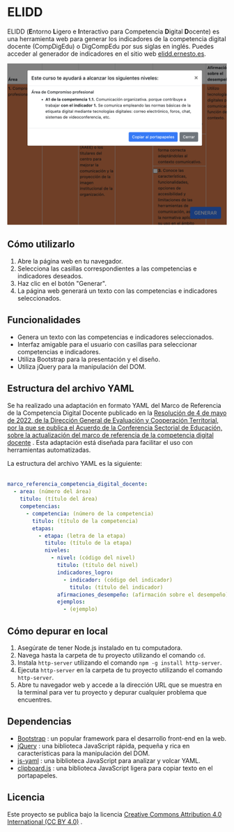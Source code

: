 # ELIDD

ELIDD (**E**ntorno **L**igero e **I**nteractivo para Competencia **D**igital **D**ocente) es una herramienta web para generar los indicadores de la competencia digital docente (CompDigEdu) o DigCompEdu por sus siglas en inglés. Puedes acceder al generador de indicadores en el sitio web [elidd.ernesto.es](https://elidd.ernesto.es).

![Captura de pantalla](screenshot.png)


## Cómo utilizarlo
1. Abre la página web en tu navegador.
2. Selecciona las casillas correspondientes a las competencias e indicadores deseados.
3. Haz clic en el botón "Generar".
4. La página web generará un texto con las competencias e indicadores seleccionados.
## Funcionalidades
- Genera un texto con las competencias e indicadores seleccionados.
- Interfaz amigable para el usuario con casillas para seleccionar competencias e indicadores.
- Utiliza Bootstrap para la presentación y el diseño.
- Utiliza jQuery para la manipulación del DOM.

## Estructura del archivo YAML

Se ha realizado una adaptación en formato YAML del Marco de Referencia de la Competencia Digital Docente publicado en la [Resolución de 4 de mayo de 2022, de la Dirección General de Evaluación y Cooperación Territorial, por la que se publica el Acuerdo de la Conferencia Sectorial de Educación, sobre la actualización del marco de referencia de la competencia digital docente](https://www.boe.es/diario_boe/txt.php?id=BOE-A-2022-8042) . Esta adaptación está diseñada para facilitar el uso con herramientas automatizadas.

La estructura del archivo YAML es la siguiente:

```yml

marco_referencia_competencia_digital_docente:
  - area: (número del área)
    titulo: (título del área)
    competencias:
      - competencia: (número de la competencia)
        titulo: (título de la competencia)
        etapas:
          - etapa: (letra de la etapa)
            titulo: (título de la etapa)
            niveles:
              - nivel: (código del nivel)
                titulo: (título del nivel)
                indicadores_logro:
                  - indicador: (código del indicador)
                    titulo: (título del indicador)
                afirmaciones_desempeño: (afirmación sobre el desempeño)
                ejemplos:
                  - (ejemplo)
```

## Cómo depurar en local

1. Asegúrate de tener Node.js instalado en tu computadora.
2. Navega hasta la carpeta de tu proyecto utilizando el comando `cd`.
3. Instala `http-server` utilizando el comando `npm -g install http-server`. 
4. Ejecuta `http-server` en la carpeta de tu proyecto utilizando el comando `http-server`.
5. Abre tu navegador web y accede a la dirección URL que se muestra en la terminal para ver tu proyecto y depurar cualquier problema que encuentres.


## Dependencias 
- [Bootstrap](https://getbootstrap.com/) : un popular framework para el desarrollo front-end en la web. 
- [jQuery](https://jquery.com/) : una biblioteca JavaScript rápida, pequeña y rica en características para la manipulación del DOM. 
- [js-yaml](https://github.com/nodeca/js-yaml) : una biblioteca JavaScript para analizar y volcar YAML. 
- [clipboard.js](https://clipboardjs.com/) : una biblioteca JavaScript ligera para copiar texto en el portapapeles.
## Licencia

Este proyecto se publica bajo la licencia [Creative Commons Attribution 4.0 International (CC BY 4.0)](https://creativecommons.org/licenses/by/4.0/) .
